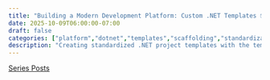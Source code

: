 ```yaml
---
title: "Building a Modern Development Platform: Custom .NET Templates 📦"
date: 2025-10-09T06:00:00-07:00
draft: false
categories: ["platform","dotnet","templates","scaffolding","standardization"]
description: "Creating standardized .NET project templates with the templating engine for consistent project structure, security baselines, and developer productivity"
---
```


[Series Posts](https://brianpsheridan.com/categories.html#platform)

